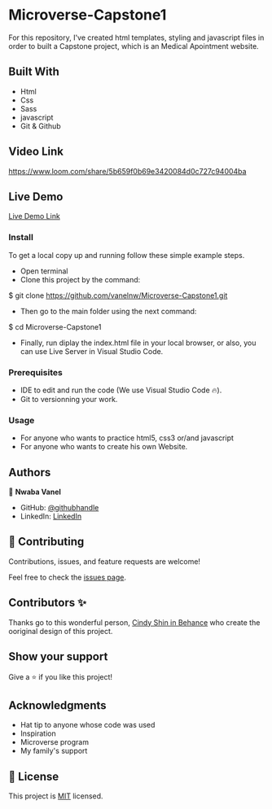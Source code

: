 # Microverse-Capstone1

For this repository, I've created html templates, styling and javascript files in order to built a Capstone project, which is an Medical Apointment website.

## Built With

- Html
- Css
- Sass
- javascript
- Git & Github

## Video Link

https://www.loom.com/share/5b659f0b69e3420084d0c727c94004ba

## Live Demo

[Live Demo Link](https://vanelnw.github.io/Microverse-Capstone1/)

### Install

To get a local copy up and running follow these simple example steps.

- Open terminal
- Clone this project by the command:

$ git clone https://github.com/vanelnw/Microverse-Capstone1.git

- Then go to the main folder using the next command:

$ cd Microverse-Capstone1

- Finally, run diplay the index.html file in your local browser, or also, you can use Live Server in Visual Studio Code.

### Prerequisites

- IDE to edit and run the code (We use Visual Studio Code 🔥).
- Git to versionning your work.

### Usage

- For anyone who wants to practice html5, css3 or/and javascript
- For anyone who wants to create his own Website.

## Authors

👤 **Nwaba Vanel**

- GitHub: [@githubhandle](https://github.com/vanelnw)
- LinkedIn: [LinkedIn](https://www.linkedin.com/in/va-nw)

## 🤝 Contributing

Contributions, issues, and feature requests are welcome!

Feel free to check the [issues page](../../issues/).

## Contributors ✨

Thanks go to this wonderful person, [Cindy Shin in Behance](https://www.behance.net/adagio07) who create the ooriginal design of this project.

## Show your support

Give a ⭐️ if you like this project!

## Acknowledgments

- Hat tip to anyone whose code was used
- Inspiration
- Microverse program
- My family's support

## 📝 License

This project is [MIT](./LICENSE) licensed.
